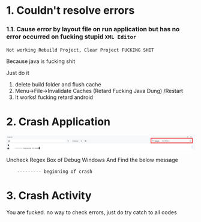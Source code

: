 # 1. Couldn't resolve errors

### 1.1. Cause error by layout file on run application but has no error occurred on fucking stupid `XML Editor`

`Not working Rebuild Project, Clear Project FUCKING SHIT`

Because java is fucking shit

Just do it
1. delete build folder and flush cache
2. Menu->File->Invalidate Caches (Retard Fucking Java Dung) /Restart
3. It works! fucking retard android

# 2. Crash Application

![app_crash_no_filter](https://raw.githubusercontent.com/kdps/kotlin_learn/master/Image/app_crash_no_filter.png)


Uncheck Regex Box of Debug Windows And Find the below message

```Kotlin
    --------- beginning of crash
```

# 3. Crash Activity

You are fucked. no way to check errors, just do try catch to all codes
